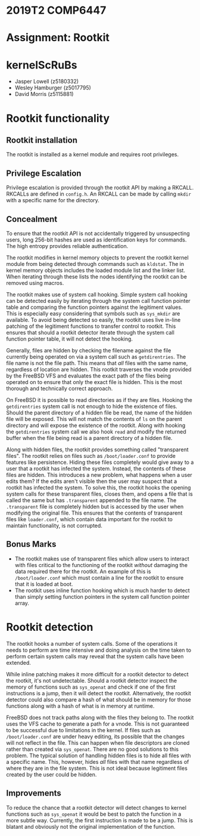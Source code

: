 # 2019T2 COMP6447
# Assignment: Rootkit

# kernelScRuBs
- Jasper Lowell (z5180332)
- Wesley Hamburger (z5017795)
- David Morris (z5115881)

# Rootkit functionality

## Rootkit installation
The rootkit is installed as a kernel module and requires root privileges.

## Privilege Escalation
Privilege escalation is provided through the rootkit API by making a RKCALL.
RKCALLs are defined in `config.h`. An RKCALL can be made by calling `mkdir`
with a specific name for the directory.

## Concealment
To ensure that the rootkit API is not accidentally triggered by
unsuspecting users, long 256-bit hashes are used as identification keys
for commands. The high entropy provides reliable authentication.

The rootkit modifies in kernel memory objects to prevent the rootkit
kernel module from being detected through commands such as `kldstat`. The
in kernel memory objects includes the loaded module list and the linker list.
When iterating through these lists the nodes identifying the rootkit can
be removed using macros.

The rootkit makes use of system call hooking. Simple system call hooking can
be detected easily by iterating through the system call function pointer
table and comparing the function pointers against the legitiment values.
This is especially easy considering that symbols such as `sys_mkdir` are
available. To avoid being detected so easily, the rootkit uses live in-line
patching of the legitiment functions to transfer control to rootkit. This
ensures that should a rootkit detector iterate through the system call
function pointer table, it will not detect the hooking.

Generally, files are hidden by checking the filename against the file
currently being operated on via a system call such as `getdirentries`. The
file name is not the file path. This means that *all* files with the same
name, regardless of location are hidden. This rootkit traverses the vnode
provided by the FreeBSD VFS and evaluates the exact path of the files being
operated on to ensure that only the exact file is hidden. This is the most
thorough and technically correct approach.

On FreeBSD it is possible to read directories as if they are files. Hooking
the `getdirentries` system call is not enough to hide the existence of files.
Should the parent directory of a hidden file be read, the name of the hidden
file will be exposed. This will not match the contents of `ls` on the parent
directory and will expose the existence of the rootkit. Along with hooking
the `getdirentries` system call we also hook `read` and modify the returned
buffer when the file being read is a parent directory of a hidden file.

Along with hidden files, the rootkit provides something called "transparent
files". The rootkit relies on files such as `/boot/loader.conf` to provide
features like persistence. Hiding these files completely would give away to
a user that a rootkit has infected the system. Instead, the contents of
these files are hidden. This introduces a new problem, what happens when a
user edits them? If the edits aren't visible then the user may suspect that
a rootkit has infected the system. To solve this, the rootkit hooks the
opening system calls for these transparent files, closes them, and opens
a file that is called the same but has `.transparent` appended to the file
name. The `.transparent` file is completely hidden but is accessed by the
user when modifying the original file. This ensures that the contents of
transparent files like `loader.conf`, which contain data important for the
rootkit to maintain functionality, is not corrupted.

## Bonus Marks
- The rootkit makes use of transparent files which allow users to interact
with files critical to the functioning of the rootkit *without* damaging the
data required there for the rootkit. An example of this is `/boot/loader.conf`
which must contain a line for the rootkit to ensure that it is loaded at boot.
- The rootkit uses inline function hooking which is much harder to detect than
simply setting function pointers in the system call function pointer array.

# Rootkit detection

The rootkit hooks a number of system calls. Some of the operations it needs to
perform are time intensive and doing analysis on the time taken to perform
certain system calls may reveal that the system calls have been extended.

While inline patching makes it more difficult for a rootkit detector to detect
the rootkit, it's not undetectable. Should a rootkit detector inspect the
memory of functions such as `sys_openat` and check if one of the first
instructions is a jump, then it will detect the rootkit. Alternatively,
the rootkit detector could also compare a hash of what should be in memory
for those functions along with a hash of what is in memory at runtime.

FreeBSD does not track paths along with the files they belong to. The rootkit
uses the VFS cache to generate a path for a vnode. This is not guaranteed to be
successful due to limitations in the kernel. If files such as
`/boot/loader.conf` are under heavy editing, its possible that the changes
will not reflect in the file. This can happen when file descriptors are cloned
rather than created via `sys_openat`. There are no good solutions to this
problem. The typical solution of handling hidden files is to hide all files
with a specific name. This, however, hides *all* files with that name
regardless of where they are in the file system. This is not ideal because
legitiment files created by the user could be hidden.

## Improvements
To reduce the chance that a rootkit detector will detect changes to kernel
functions such as `sys_openat` it would be best to patch the function in
a more subtle way. Currently, the first instruction is made to be a jump.
This is blatant and obviously not the original implementation of the function.
